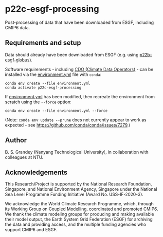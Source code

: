 # p22c-esgf-processing
Post-processing of data that have been downloaded from ESGF, including CMIP6 data.

## Requirements and setup
Data should already have been downloaded from ESGF (e.g. using [p22b-esgf-globus](https://github.com/grandey/p22b-esgf-globus)).

Software requirements - including [CDO (Climate Data Operators)](https://code.mpimet.mpg.de/projects/cdo/) - can be installed via the [environment.yml](environment.yml) file with `conda`:
```
conda env create --file environment.yml
conda activate p22c-esgf-processing
```

If [environment.yml](environment.yml) has been modified, then recreate the environment from scratch using the `--force` option:
```
conda env create --file environment.yml --force
```
(Note: `conda env update --prune` does not currently appear to work as expected - see https://github.com/conda/conda/issues/7279.)

## Author
B. S. Grandey (Nanyang Technological University), in collaboration with colleagues at NTU.

## Acknowledgements
This Research/Project is supported by the National Research Foundation, Singapore, and National Environment Agency, Singapore under the National Sea Level Programme Funding Initiative (Award No. USS-IF-2020-3).

We acknowledge the World Climate Research Programme, which, through its Working Group on Coupled Modelling, coordinated and promoted CMIP6. We thank the climate modeling groups for producing and making available their model output, the Earth System Grid Federation (ESGF) for archiving the data and providing access, and the multiple funding agencies who support CMIP6 and ESGF.

